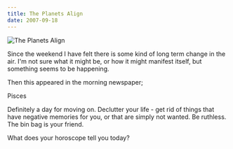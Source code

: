 ```yaml
---
title: The Planets Align
date: 2007-09-18
---
```


![The Planets Align](https://source.unsplash.com/LuQ2ex5HY3c/1600x900)

Since the weekend I have felt there is some kind of long term change in the air. I'm not sure what it might be, or how it might manifest itself, but something seems to be happening.

Then this appeared in the morning newspaper;

Pisces

Definitely a day for moving on. Declutter your life - get rid of things that have negative memories for you, or that are simply not wanted. Be ruthless. The bin bag is your friend.

What does your horoscope tell you today?